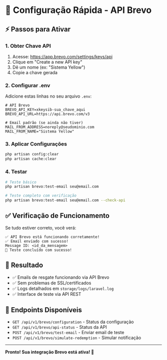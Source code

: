 # 🚀 Configuração Rápida - API Brevo

## ⚡ Passos para Ativar

### 1. Obter Chave API

1. Acesse: https://app.brevo.com/settings/keys/api
2. Clique em "Create a new API key"
3. Dê um nome (ex: "Sistema Yellow")
4. Copie a chave gerada

### 2. Configurar .env

Adicione estas linhas no seu arquivo `.env`:

```env
# API Brevo
BREVO_API_KEY=xkeysib-sua_chave_aqui
BREVO_API_URL=https://api.brevo.com/v3

# Email padrão (se ainda não tiver)
MAIL_FROM_ADDRESS=noreply@seudominio.com
MAIL_FROM_NAME="Sistema Yellow"
```

### 3. Aplicar Configurações

```bash
php artisan config:clear
php artisan cache:clear
```

### 4. Testar

```bash
# Teste básico
php artisan brevo:test-email seu@email.com

# Teste completo com verificação
php artisan brevo:test-email seu@email.com --check-api
```

## ✅ Verificação de Funcionamento

Se tudo estiver correto, você verá:

```
✅ API Brevo está funcionando corretamente!
✅ Email enviado com sucesso!
Message ID: <id_da_mensagem>
🎉 Teste concluído com sucesso!
```

## 🎯 Resultado

- ✅ Emails de resgate funcionando via API Brevo
- ✅ Sem problemas de SSL/certificados
- ✅ Logs detalhados em `storage/logs/laravel.log`
- ✅ Interface de teste via API REST

## 🔗 Endpoints Disponíveis

- `GET /api/v1/brevo/configuration` - Status da configuração
- `GET /api/v1/brevo/api-status` - Status da API
- `POST /api/v1/brevo/test-email` - Enviar email de teste
- `POST /api/v1/brevo/simulate-redemption` - Simular notificação

---

**Pronto! Sua integração Brevo está ativa! 🎉**
